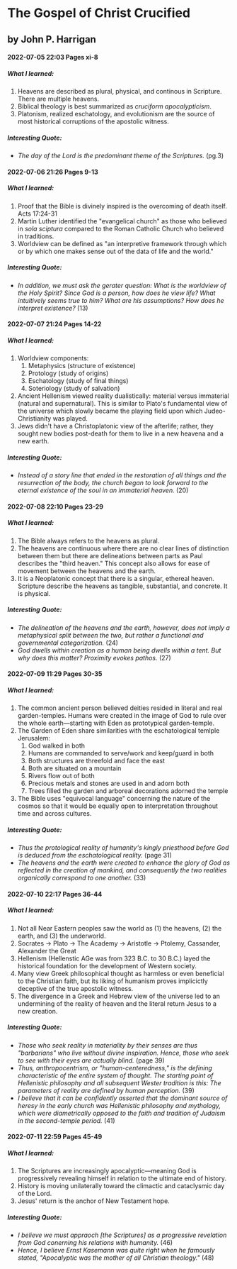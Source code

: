 # The Gospel of Christ Crucified
## by John P. Harrigan 

#### 2022-07-05 22:03 Pages xi-8
##### What I learned:
1. Heavens are described as plural, physical, and continous in Scripture. There are multiple heavens.
2. Biblical theology is best summarized as *cruciform apocalypticism*.
3. Platonism, realized eschatology, and evolutionism are the source of most historical corruptions of the apostolic witness.

##### Interesting Quote:
- *The day of the Lord is the predominant theme of the Scriptures.* (pg.3)

#### 2022-07-06 21:26 Pages 9-13
##### What I learned:
1. Proof that the Bible is divinely inspired is the overcoming of death itself. Acts 17:24-31
2. Martin Luther identified the "evangelical church" as those who believed in *sola sciptura* compared to the Roman Catholic Church who believed in traditions.
3. Worldview can be defined as "an interpretive framework through which or by which one makes sense out of the data of life and the world."

##### Interesting Quote:
- *In addition, we must ask the gerater question: What is the worldview of the Holy Spirit? Since God is a person, how does he view life? What intuitively seems true to him? What are his assumptions? How does he interpret existence?* (13)


#### 2022-07-07 21:24 Pages 14-22
##### What I learned:
1. Worldview components:
	1. Metaphysics (structure of existence)
	2. Protology (study of origins)
	3. Eschatology (study of final things)
	4. Soteriology (study of salvation)
2. Ancient Hellenism viewed reality dualistically: material versus immaterial (natural and supernatural). This is similar to Plato's fundamental view of the universe which slowly became the playing field upon which Judeo-Christianity was played.
3. Jews didn't have a Christoplatonic view of the afterlife; rather, they sought new bodies post-death for them to live in a new heavena and a new earth.

##### Interesting Quote:
- *Instead of a story line that ended in the restoration of all things and the resurrection of the body, the church began to look forward to the eternal existence of the soul in an immaterial heaven.* (20)


#### 2022-07-08 22:10 Pages 23-29
##### What I learned:
1. The Bible always refers to the heavens as plural.
2. The heavens are continuous where there are no clear lines of distinction between them but there are delineations between parts as Paul describes the "third heaven." This concept also allows for ease of movement between the heavens and the earth.
3. It is a Neoplatonic concept that there is a singular, ethereal heaven. Scripture describe the heavens as tangible, substantial, and concrete. It is physical.

##### Interesting Quote:
- *The delineation of the heavens and the earth, however, does not imply a metaphysical split between the two, but rather a functional and governmental categorization.* (24)
- *God dwells within creation as a human being dwells within a tent. But why does this matter? Proximity evokes pathos.* (27)


#### 2022-07-09 11:29 Pages 30-35
##### What I learned:
1.  The common ancient person believed deities resided in literal and real garden-temples. Humans were created in the image of God to rule over the whole earth—starting with Eden as prototypical garden-temple. 
2. The Garden of Eden share similarities with the eschatological temlple Jerusalem:
	1. God walked in both
	2. Humans are commanded to serve/work and keep/guard in both
	3. Both structures are threefold and face the east
	4. Both are situated on a mountain
	5. Rivers flow out of both
	6. Precious metals and stones are used in and adorn both
	7. Trees filled the garden and arboreal decorations adorned the temple
3. The Bible uses "equivocal language" concerning the nature of the cosmos so that it would be equally open to interpretation throughout time and across cultures.

##### Interesting Quote:
- *Thus the protological reality of humanity's kingly priesthood before God is deduced from the eschatological reality.* (page 31)
- *The heavens and the earth were created to enhance the glory of God as reflected in the creation of mankind, and consequently the two realities organically correspond to one another.* (33)


#### 2022-07-10 22:17 Pages 36-44
##### What I learned:
1. Not all Near Eastern peoples saw the world as (1) the heavens, (2) the earth, and (3) the underworld. 
1. Socrates -> Plato -> The Academy -> Aristotle -> Ptolemy, Cassander, Alexander the Great
1. Hellenism (Hellenstic AGe was from 323 B.C. to 30 B.C.) layed the historical foundation for the development of Western society.
2. Many view Greek philosophical thought as harmless or even beneficial to the Christian faith, but its liking of humanism proves implicictly deceptive of the true apostolic witness.
3. The divergence in a Greek and Hebrew view of the universe led to an undermining of the reality of heaven and the literal return Jesus to a new creation.

##### Interesting Quote:
- *Those who seek reality in materiality by their senses are thus "barbarians" who live without divine inspiration. Hence, those who seek to see with their eyes are actually blind.* (page 39) 
- *Thus, anthropocentrism, or "human-centeredness," is the defining characteristic of the entire system of thought. The starting point of Hellenistic philosophy and all subsequent Wester tradition is this: The parameters of reality are defined by human perception.* (39)
- *I believe that it can be confidently asserted that the dominant source of heresy in the early church was Hellenistic philosophy and mythology, which were diametrically opposed to the faith and tradition of Judaism in the second-temple period.* (41)


#### 2022-07-11 22:59 Pages 45-49
##### What I learned:
1. The Scriptures are increasingly apocalyptic—meaning God is progressively revealing himself in relation to the ultimate end of history.
2. History is moving unilaterally toward the climactic and cataclysmic day of the Lord.
3. Jesus' return is the anchor of New Testament hope.

##### Interesting Quote:
- *I believe we must appraoch \[the Scriptures\] as a progressive revelation from God conerning his relations with humanity.* (46)
- *Hence, I believe Ernst Kasemann was quite right when he famously stated, "Apocalyptic was the mother of all Christian theology."* (48)


